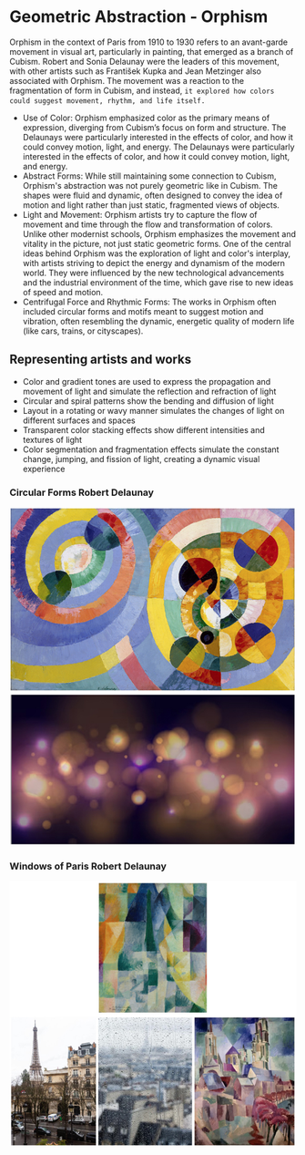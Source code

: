 # Geometric Abstraction - Orphism
Orphism in the context of Paris from 1910 to 1930 refers to an avant-garde movement in visual art, particularly in painting, that emerged as a branch of Cubism. Robert and Sonia Delaunay were the leaders of this movement, with other artists such as František Kupka and Jean Metzinger also associated with Orphism. The movement was a reaction to the fragmentation of form in Cubism, and instead, ```it explored how colors could suggest movement, rhythm, and life itself.```
- Use of Color: Orphism emphasized color as the primary means of expression, diverging from Cubism’s focus on form and structure. The Delaunays were particularly interested in the effects of color, and how it could convey motion, light, and energy. The Delaunays were particularly interested in the effects of color, and how it could convey motion, light, and energy.
- Abstract Forms: While still maintaining some connection to Cubism, Orphism's abstraction was not purely geometric like in Cubism. The shapes were fluid and dynamic, often designed to convey the idea of motion and light rather than just static, fragmented views of objects.
- Light and Movement: Orphism artists try to capture the flow of movement and time through the flow and transformation of colors. Unlike other modernist schools, Orphism emphasizes the movement and vitality in the picture, not just static geometric forms. One of the central ideas behind Orphism was the exploration of light and color's interplay, with artists striving to depict the energy and dynamism of the modern world. They were influenced by the new technological advancements and the industrial environment of the time, which gave rise to new ideas of speed and motion.
- Centrifugal Force and Rhythmic Forms: The works in Orphism often included circular forms and motifs meant to suggest motion and vibration, often resembling the dynamic, energetic quality of modern life (like cars, trains, or cityscapes).
## Representing artists and works
- Color and gradient tones are used to express the propagation and movement of light and simulate the reflection and refraction of light
- Circular and spiral patterns show the bending and diffusion of light
- Layout in a rotating or wavy manner simulates the changes of light on different surfaces and spaces
- Transparent color stacking effects show different intensities and textures of light
- Color segmentation and fragmentation effects simulate the constant change, jumping, and fission of light, creating a dynamic visual experience
### Circular Forms Robert Delaunay
![Circular-Forms](./Circular-Forms.jpg "Circular-Forms")
### Windows of Paris Robert Delaunay
![Windows of Paris](./Windows-of-Paris.jpg "Windows of Paris")


